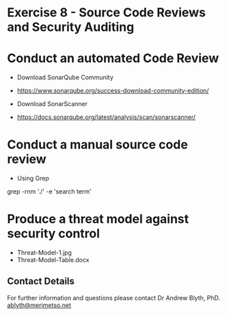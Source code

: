 # Exercise 8 -  Source Code Reviews and Security Auditing

# Conduct an automated Code Review

* Download SonarQube Community
* https://www.sonarqube.org/success-download-community-edition/



* Download SonarScanner
* https://docs.sonarqube.org/latest/analysis/scan/sonarscanner/

# Conduct a manual source code review
* Using Grep

grep -rnm './' -e 'search term'

# Produce a threat model against security control
* Threat-Model-1.jpg
* Threat-Model-Table.docx


## Contact Details

For further information and questions please contact Dr Andrew Blyth, PhD. <ablyth@merimetso.net>
